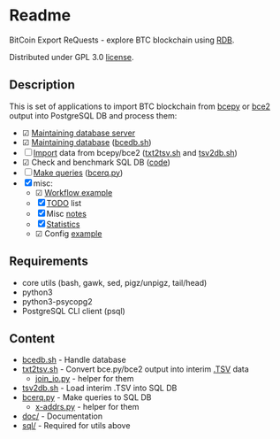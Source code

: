 # Readme

BitCoin Export ReQuests - explore BTC blockchain using [RDB](https://en.wikipedia.org/wiki/Relational_database).

Distributed under GPL 3.0 [license](LICENSE).

## Description

This is set of applications to import BTC blockchain from [bcepy](https://github.com/tieugene/bcepy) or [bce2](https://github.com/tieugene/bce2) output into PostgreSQL DB and process them:

- &#9745; [Maintaining database server](doc/DBS.md)
- &#9745; [Maintaining database](doc/DB.md) ([bcedb.sh](bcedb.sh))
- &#9744; [Import](doc/ImpEx.md) data from bcepy/bce2 ([txt2tsv.sh](txt2tsv.sh) and [tsv2db.sh](tsv2db.sh))
- &#9745; Check and benchmark SQL DB ([code](test/))
- &#9744; [Make queries](doc/BCERQ.md) ([bcerq.py](bcerq.py))
- &#9746; misc:
  - &#9745; [Workflow example](doc/WorkFlow.md)
  - &#9746; [TODO](doc/TODO.md) list
  - &#9746; Misc [notes](doc/NOTES.md)
  - &#9746; [Statistics](doc/Stat.md)
  - &#9745; Config [example](doc/bcerq.ini.sample)

## Requirements

- core utils (bash, gawk, sed, pigz/unpigz, tail/head)
- python3
- python3-psycopg2
- PostgreSQL CLI client (psql)

## Content

- [bcedb.sh](bcedb.sh) - Handle database
- [txt2tsv.sh](txt2tsv.sh) - Convert bce.py/bce2 output into interim [.TSV](https://en.wikipedia.org/wiki/Tab-separated_values) data
  - [join_io.py](join_io.py) - helper for them
- [tsv2db.sh](tsv2db.sh) - Load interim .TSV into SQL DB
- [bcerq.py](bcerq.py) - Make queries to SQL DB
  - [x-addrs.py](x-addrs.py) - helper for them
- [doc/](doc/) - Documentation
- [sql/](sql/) - Required for utils above

